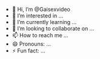 - 👋 Hi, I’m @Gaisexvideo
- 👀 I’m interested in ...
- 🌱 I’m currently learning ...
- 💞️ I’m looking to collaborate on ...
- 📫 How to reach me ...
- 😄 Pronouns: ...
- ⚡ Fun fact: ...

<!---
Gaisexvideo/Gaisexvideo is a ✨ special ✨ repository because its `README.md` (this file) appears on your GitHub profile.
You can click the Preview link to take a look at your changes.
--->
